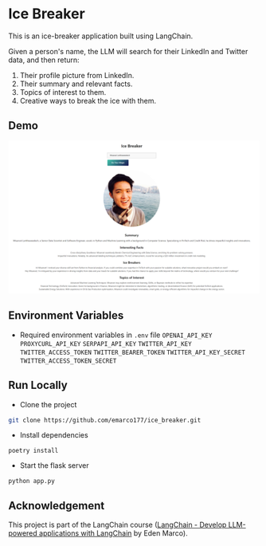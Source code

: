 # Ice Breaker

This is an ice-breaker application built using LangChain.

Given a person's name, the LLM will search for their LinkedIn and Twitter data, and then return:

1. Their profile picture from LinkedIn.
2. Their summary and relevant facts.
3. Topics of interest to them.
4. Creative ways to break the ice with them.

## Demo

![demo](/static/demo.png)

## Environment Variables

- Required environment variables in `.env` file
  `OPENAI_API_KEY`
  `PROXYCURL_API_KEY`
  `SERPAPI_API_KEY`
  `TWITTER_API_KEY`
  `TWITTER_ACCESS_TOKEN`
  `TWITTER_BEARER_TOKEN`
  `TWITTER_API_KEY_SECRET`
  `TWITTER_ACCESS_TOKEN_SECRET`

## Run Locally

- Clone the project

```bash
git clone https://github.com/emarco177/ice_breaker.git
```

- Install dependencies

```
poetry install
```

- Start the flask server

```
python app.py
```

## Acknowledgement

This project is part of the LangChain course ([LangChain - Develop LLM-powered applications with LangChain](https://www.udemy.com/course/langchain) by Eden Marco).
